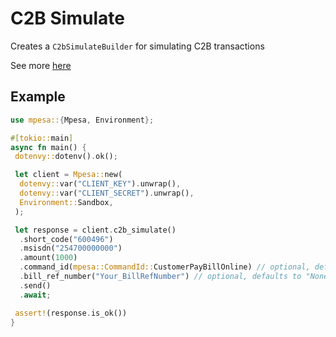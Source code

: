 # C2B Simulate

Creates a `C2bSimulateBuilder` for simulating C2B transactions

See more [here](https://developer.safaricom.co.ke/c2b/apis/post/simulate)

## Example

```rust
use mpesa::{Mpesa, Environment};

#[tokio::main]
async fn main() {
 dotenvy::dotenv().ok();

 let client = Mpesa::new(
  dotenvy::var("CLIENT_KEY").unwrap(),
  dotenvy::var("CLIENT_SECRET").unwrap(),
  Environment::Sandbox,
 );

 let response = client.c2b_simulate()
  .short_code("600496")
  .msisdn("254700000000")
  .amount(1000)
  .command_id(mpesa::CommandId::CustomerPayBillOnline) // optional, defaults to `CommandId::CustomerPayBillOnline`
  .bill_ref_number("Your_BillRefNumber") // optional, defaults to "None"
  .send()
  .await;

 assert!(response.is_ok())
}
```
